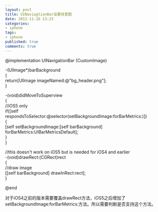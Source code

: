 ```yaml
---
layout: post
title: UINaviagtionBar设置背景图
date: 2012-11-16 13:23
categories:
- iphone
tags:
- iphone
published: true
comments: true
---
```

<p><p>@implementation UINavigationBar (CustomImage)</p>
<p>-(UIImage*)barBackground<br />{<br /> return[UIImage imageNamed:@"bg_header.png"];<br />}</p>
<p>-(void)didMoveToSuperview<br />{<br /> //iOS5 only<br /> if([self respondsToSelector:@selector(setBackgroundImage:forBarMetrics:)])<br /> {<br /> [self setBackgroundImage:[self barBackground] forBarMetrics:UIBarMetricsDefault];<br /> }<br />}</p>
<p>//this doesn't work on iOS5 but is needed for iOS4 and earlier<br />-(void)drawRect:(CGRect)rect<br />{<br /> //draw image<br /> [[self barBackground] drawInRect:rect];<br />}</p>
<p>@end</p>
<p>对于iOS4之前的版本需要覆盖drawRect方法，iOS5之后增加了setBackgroundImage:forBarMetrics:方法。所以需要判断是否支持这个方法。</p>
<p> </p></p>
